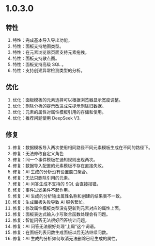 # 1.0.3.0

## 特性
1. 特性：完成基本导入导出功能。
1. 特性：面板支持地图类型。
1. 特性：在元素浏览器页面支持元素拖拽。
1. 特性：面板支持散点图。
1. 特性：面板支持高级 SQL 。
1. 特性：支持创建异常检测类型的分析。

## 优化
1. 优化：面板模板的元素选择可以根据浏览器显示宽度调整。
1. 优化：删除分析的提示改进成先提示删除旧数据。
1. 优化：元素的属性对属性模板引用的存储和使用。
1. 优化：推荐问题使用 DeepSeek V3.

## 修复
1. 修复：数据模板导入两次使用相同路径不同元素模板生成在不同的路径下。
1. 修复：无法修改自定义角色
1. 修复：同一个事件模板在通知规则出现两次。
1. 修复：数据导入配置的元素模板不存在直接失败。
1. 修复：AI 生成的分析没有设置窗口聚合。
1. 修复：无法只删除引用的元素。
1. 修复：Ai 问答生成不支持的 SQL 会直接报错。
1. 修复：事件过滤条件不起作用。
1. 修复：AI 生成的分析输出属性名称和创建的结果表不一致。
1. 修复：生成面板失败导致 AI 服务繁忙。
1. 修复：修改属性模板类型没有更新到元素对应的属性上面。
1. 修复：面板表达式输入小写聚合函数处理会有问题。
1. 修复：智能问答无法很好回答统计问题。
1. 修复：AI 问答无法很好处理“上周”这个词语。
1. 修复：在面板列表问数生成面板以后无法继续问数。
1. 修复：AI 生成的分析如何取消无法删除已经生成的属性。

